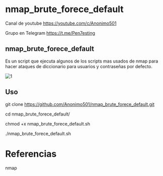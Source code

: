 # nmap_brute_forece_default

Canal de youtube  https://youtube.com/c/Anonimo501

Grupo en Telegram https://t.me/Pen7esting

## nmap_brute_forece_default

Es un script que ejecuta algunos de los scripts mas usados de nmap para hacer ataques de diccionario para usuarios y contraseñas por defecto.

![1](https://user-images.githubusercontent.com/67207446/148626583-b131225d-d8ce-43b9-a806-c4287645a434.png)

## Uso

git clone https://github.com/Anonimo501/nmap_brute_forece_default.git

cd nmap_brute_forece_default/

chmod +x nmap_brute_forece_default.sh

./nmap_brute_forece_default.sh


# Referencias

nmap
